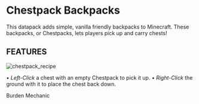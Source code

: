 # Chestpack Backpacks

This datapack adds simple, vanilla friendly backpacks to Minecraft. These backpacks, or Chestpacks, lets players pick up and carry chests!

## **FEATURES**

![chestpack_recipe](https://github.com/user-attachments/assets/90fc5e36-4568-4bd2-b30c-4a9b70aa9f10)

• *Left-Click* a chest with an empty Chestpack to pick it up.
• *Right-Click* the ground with it to place the chest back down.

Burden Mechanic
